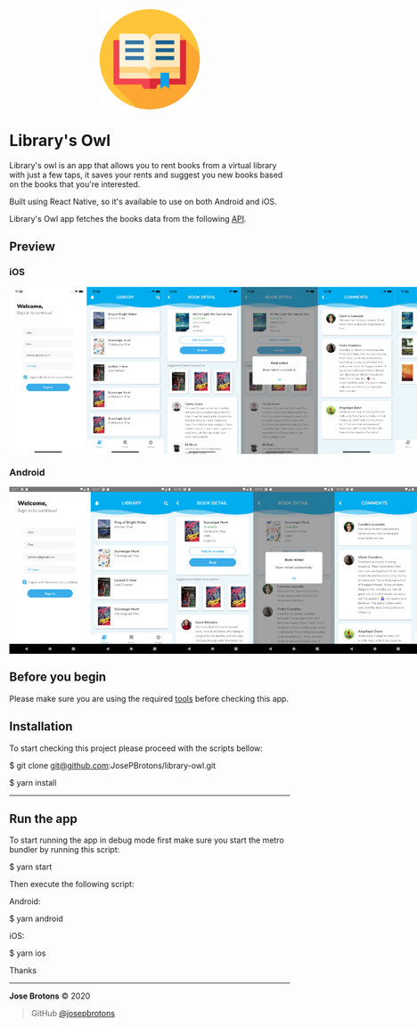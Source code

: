 <div  style="display:flex;flex-direction:row;justify-content: center;align-items: center">

<img  src="src/assets/img/logo.png"  alt="logo"  height="180" />

</div>

# Library's Owl

Library's owl is an app that allows you to rent books from a virtual library with just a few taps, it saves your rents and suggest you new books based on the books that you're interested.

Built using React Native, so it's available to use on both Android and iOS.

Library's Owl app fetches the books data from the following [API](https://owls-library.herokuapp.com/).

## Preview

### iOS

<div  style="display:flex;flex-direction:row;justify-content: space-between">

<img  src="screenshots/ios/library_owl_login.png"  alt="login"  height="300" />

<img  src="screenshots/ios/library_owl_home.png"  alt="home"  height="300" />

<img  src="screenshots/ios/library_owl_detail.png"  alt="detail"  height="300" />

<img  src="screenshots/ios/library_owl_rented.png"  alt="rented"  height="300" />

<img  src="screenshots/ios/library_owl_book_comments.png"  alt="book_comments"  height="300" />

<img  src="screenshots/ios/library_owl_rentals.png"  alt="rentals"  height="300" />

<img  src="screenshots/ios/library_owl_settings.png"  alt="settings"  height="300" />

</div>

### Android

<div  style="display:flex;flex-direction:row;justify-content: space-between">

<img  src="screenshots/android/library_owl_login.png"  alt="login"  height="300" />

<img  src="screenshots/android/library_owl_home.png"  alt="home"  height="300" />

<img  src="screenshots/android/library_owl_detail.png"  alt="detail"  height="300" />

<img  src="screenshots/android/library_owl_rented.png"  alt="rented"  height="300" />

<img  src="screenshots/android/library_owl_book_comments.png"  alt="book_comments"  height="300" />

<img  src="screenshots/android/library_owl_rentals.png"  alt="rentals"  height="300" />

<img  src="screenshots/android/library_owl_settings.png"  alt="settings"  height="300" />

</div>

## Before you begin

Please make sure you are using the required [tools](https://github.com/JosePBrotons/mobile-dev-tools) before checking this app.

## Installation

To start checking this project please proceed with the scripts bellow:

$ git clone git@github.com:JosePBrotons/library-owl.git

$ yarn install

---

## Run the app

To start running the app in debug mode first make sure you start the metro bundler by running this script:

$ yarn start

Then execute the following script:

Android:

$ yarn android

iOS:

$ yarn ios

Thanks

---

**Jose Brotons** © 2020

> GitHub [@josepbrotons](https://github.com/JosePBrotons)
